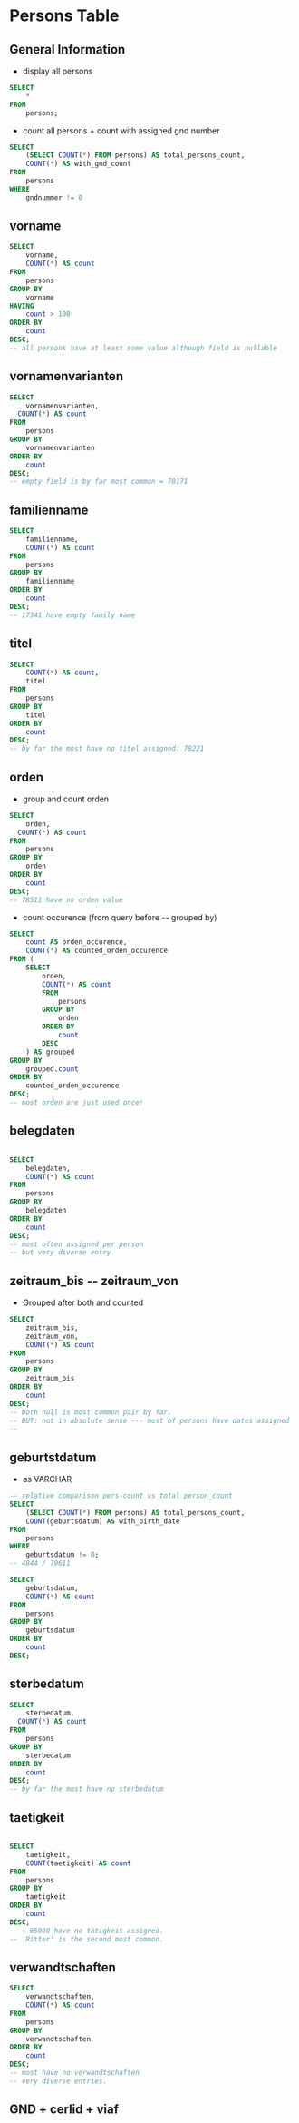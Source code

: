 

# Persons Table

## General Information

- display all persons

```SQL
SELECT 
	*
FROM
	persons;

```

- count all persons + count with assigned gnd number
```SQL
SELECT 
	(SELECT COUNT(*) FROM persons) AS total_persons_count, 
 	COUNT(*) AS with_gnd_count
FROM
	persons
WHERE
	gndnummer != 0

```

## vorname 

```SQL
SELECT
	vorname,
    COUNT(*) AS count
FROM
	persons
GROUP BY
	vorname
HAVING
	count > 100
ORDER BY 
	count
DESC;
-- all persons have at least some value although field is nullable

```

## vornamenvarianten

```SQL
SELECT
	vornamenvarianten,
  COUNT(*) AS count
FROM 
	persons
GROUP BY
	vornamenvarianten
ORDER BY
	count
DESC;
-- empty field is by far most common = 70171

```


## familienname 

```SQL
SELECT 
	familienname,
    COUNT(*) AS count
FROM 
	persons
GROUP BY
	familienname
ORDER BY
	count
DESC;
-- 17341 have empty family name


```

## titel

```SQL
SELECT 
	COUNT(*) AS count,
	titel
FROM
	persons
GROUP BY
	titel
ORDER BY 
	count
DESC;
-- by far the most have no titel assigned: 78221


```

## orden

- group and count orden 
```SQL
SELECT
	orden,
  COUNT(*) AS count
FROM 
	persons
GROUP BY 
	orden
ORDER BY
	count
DESC;
-- 78511 have no orden value

```

- count occurence (from query before -- grouped by)

```SQL
SELECT
	count AS orden_occurence,
    COUNT(*) AS counted_orden_occurence
FROM ( 
	SELECT
		orden,
		COUNT(*) AS count
		FROM 
			persons
		GROUP BY 
			orden
		ORDER BY
			count
		DESC
	) AS grouped
GROUP BY 
	grouped.count
ORDER BY
	counted_orden_occurence
DESC;
-- most orden are just used once!

```

## belegdaten

```SQL

SELECT 
	belegdaten,
    COUNT(*) AS count
FROM 
	persons
GROUP BY
	belegdaten
ORDER BY 
	count
DESC;
-- most often assigned per person
-- but very diverse entry

```

## zeitraum_bis -- zeitraum_von

- Grouped after both and counted
```SQL
SELECT
	zeitraum_bis,
    zeitraum_von,
    COUNT(*) AS count
FROM
	persons
GROUP BY
	zeitraum_bis
ORDER BY 
	count
DESC;
-- both null is most common pair by far. 
-- BUT: not in absolute sense --- most of persons have dates assigned
-- 

```

## geburtstdatum

- as VARCHAR

```SQL
-- relative comparison pers-count vs total person_count
SELECT
	(SELECT COUNT(*) FROM persons) AS total_persons_count, 
	COUNT(geburtsdatum) AS with_birth_date
FROM
	persons
WHERE 
	geburtsdatum != 0;
-- 4844 / 79611 

SELECT
	geburtsdatum,
    COUNT(*) AS count
FROM
	persons
GROUP BY
	geburtsdatum
ORDER BY 
	count
DESC;

```


## sterbedatum

```SQL
SELECT 
	sterbedatum,
  COUNT(*) AS count
FROM
	persons
GROUP BY
	sterbedatum
ORDER BY
	count
DESC;
-- by far the most have no sterbedatum

```


## taetigkeit

```SQL

SELECT 
	taetigkeit,
    COUNT(taetigkeit) AS count
FROM
	persons
GROUP BY 
	taetigkeit
ORDER BY 
	count
DESC;
-- ~ 65000 have no tätigkeit assigned.
-- 'Ritter' is the second most common.

```

## verwandtschaften

```SQL
SELECT 
	verwandtschaften,
    COUNT(*) AS count
FROM
	persons
GROUP BY
	verwandtschaften
ORDER BY 
	count
DESC;
-- most have no verwandtschaften
-- very diverse entries.


```


## GND + cerlid + viaf


```SQL



```
